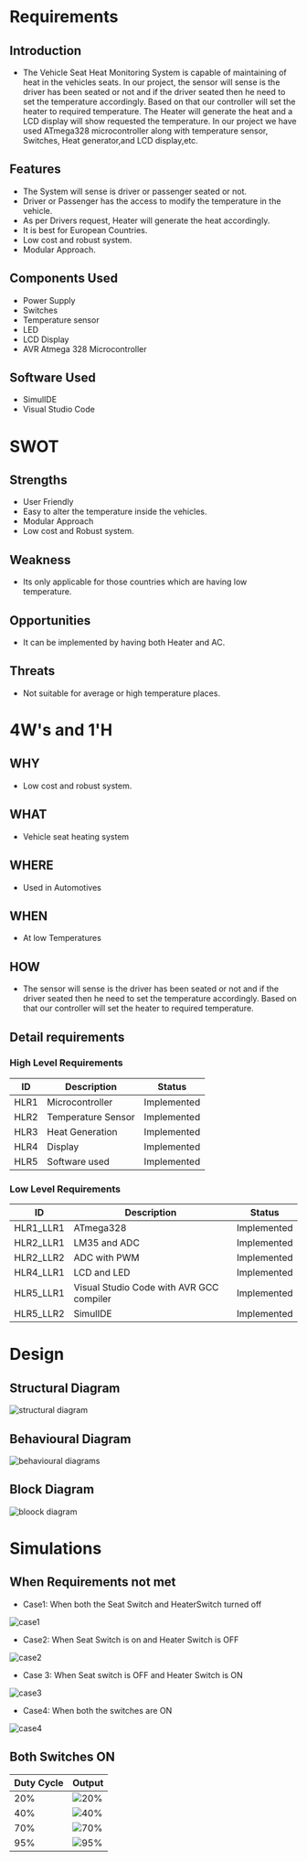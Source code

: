 # Requirements
## Introduction
* The Vehicle Seat Heat Monitoring System is capable of maintaining of heat in the vehicles seats. In our project, the sensor will sense is the driver has been seated or not and if the driver seated then he need to set the temperature accordingly. Based on that our controller will set the heater to required temperature. The Heater will generate the heat and a LCD display will show requested the temperature. In our project we have used ATmega328 microcontroller along with temperature sensor, Switches, Heat generator,and LCD display,etc.

## Features
* The System will sense is driver or passenger seated or not.
* Driver or Passenger has the access to modify the temperature in the vehicle.
* As per Drivers request, Heater will generate the heat accordingly.
* It is best for European Countries.
* Low cost and robust system.
* Modular Approach.
## Components Used
* Power Supply
* Switches
* Temperature sensor
* LED
* LCD Display
* AVR Atmega 328 Microcontroller
## Software Used
* SimulIDE
* Visual Studio Code
# SWOT
## Strengths
* User Friendly
* Easy to alter the temperature inside the vehicles.
* Modular Approach
* Low cost and Robust system.
## Weakness
* Its only applicable for those countries which are having low temperature.
## Opportunities
* It can be implemented by having both Heater and AC.
## Threats
* Not suitable for average or high temperature places.
# 4W's and 1'H
## WHY
* Low cost and robust system.
## WHAT
* Vehicle seat heating system
## WHERE
* Used in Automotives
## WHEN
* At low Temperatures
## HOW
* The sensor will sense is the driver has been seated or not and if the driver seated then he need to set the temperature accordingly. Based on that our controller will set the heater to required temperature.
## Detail requirements
### High Level Requirements
| ID | Description |	Status  |
| -----| -------- | ------ |
| HLR1 |	Microcontroller |      Implemented |
| HLR2 |	Temperature Sensor |	Implemented |
| HLR3 |	Heat Generation |	Implemented |
| HLR4 |	Display |	Implemented |
| HLR5 |	Software used |	Implemented |
### Low Level Requirements
| ID |     Description |	Status |
| ------ | ---------- | -------|
| HLR1_LLR1 |	ATmega328 |	Implemented |
| HLR2_LLR1 |	LM35 and ADC |	Implemented |
| HLR2_LLR2 |	ADC with PWM |	Implemented |
| HLR4_LLR1 |	LCD and LED |	Implemented |
| HLR5_LLR1 |	Visual Studio Code with AVR GCC compiler |	Implemented |
| HLR5_LLR2 |	SimulIDE |	Implemented |
# Design
## Structural Diagram

![structural diagram](https://user-images.githubusercontent.com/101049340/164472474-4429d520-db05-4d9a-8b38-b9abcac50c72.jpeg)

## Behavioural Diagram

![behavioural diagrams](https://user-images.githubusercontent.com/101049340/164472341-82ae7aa1-2f3b-41c5-91c4-7408955e2608.jpeg)

## Block Diagram

![bloock diagram](https://user-images.githubusercontent.com/101049340/164472207-ffc2ed25-4ad0-4521-ac9d-5c408bee71eb.jpeg)

# Simulations
## When Requirements not met
* Case1: When both the Seat Switch and HeaterSwitch turned off

![case1](https://user-images.githubusercontent.com/101049340/164469488-008ef586-c936-422d-8481-4ab3121f2e25.jpeg)

* Case2: When Seat Switch is on and Heater Switch is OFF

![case2](https://user-images.githubusercontent.com/101049340/164469607-c681fc1a-ae6e-450b-8578-463d52bfd871.jpeg)

* Case 3: When Seat switch is OFF and Heater Switch is ON

![case3](https://user-images.githubusercontent.com/101049340/164469698-19f25d4a-77fe-4231-b49c-1862eea1ecd1.jpeg)

* Case4: When both the switches are ON

![case4](https://user-images.githubusercontent.com/101049340/164469787-ae256b94-375c-4ba8-8d60-eaa44cfcb767.jpeg)

## Both Switches ON
| Duty Cycle |	Output | 
| ---- | ------- |
| 20% |	![20%](https://user-images.githubusercontent.com/101049340/164469899-31510efe-1f40-4489-892a-9c42be14c623.jpeg) |
| 40% |	![40%](https://user-images.githubusercontent.com/101049340/164470001-0524b15e-19f3-4d38-9d15-18d75a6d57bf.jpeg) |
| 70% |	![70%](https://user-images.githubusercontent.com/101049340/164470097-fafedf1c-a823-4a96-8734-64a1ea7c8a6e.jpeg) |
| 95% |	![95%](https://user-images.githubusercontent.com/101049340/164470178-55621b51-a00b-4644-b4d1-81e49d7a5c57.jpeg) |
